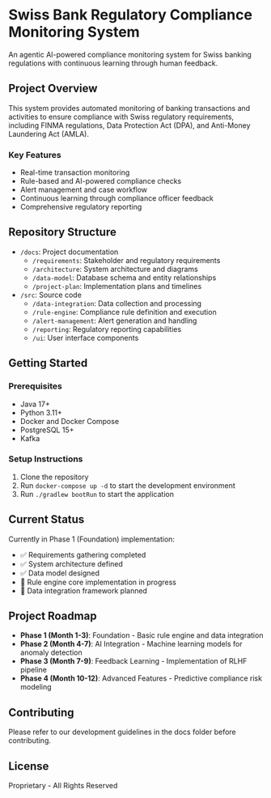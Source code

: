 # Swiss Bank Regulatory Compliance Monitoring System

An agentic AI-powered compliance monitoring system for Swiss banking regulations with continuous learning through human feedback.

## Project Overview

This system provides automated monitoring of banking transactions and activities to ensure compliance with Swiss regulatory requirements, including FINMA regulations, Data Protection Act (DPA), and Anti-Money Laundering Act (AMLA).

### Key Features

- Real-time transaction monitoring
- Rule-based and AI-powered compliance checks
- Alert management and case workflow
- Continuous learning through compliance officer feedback
- Comprehensive regulatory reporting

## Repository Structure

- `/docs`: Project documentation
  - `/requirements`: Stakeholder and regulatory requirements
  - `/architecture`: System architecture and diagrams
  - `/data-model`: Database schema and entity relationships
  - `/project-plan`: Implementation plans and timelines
- `/src`: Source code
  - `/data-integration`: Data collection and processing
  - `/rule-engine`: Compliance rule definition and execution
  - `/alert-management`: Alert generation and handling
  - `/reporting`: Regulatory reporting capabilities
  - `/ui`: User interface components

## Getting Started

### Prerequisites

- Java 17+
- Python 3.11+
- Docker and Docker Compose
- PostgreSQL 15+
- Kafka

### Setup Instructions

1. Clone the repository
2. Run `docker-compose up -d` to start the development environment
3. Run `./gradlew bootRun` to start the application

## Current Status

Currently in Phase 1 (Foundation) implementation:
- ✅ Requirements gathering completed
- ✅ System architecture defined
- ✅ Data model designed
- 🔄 Rule engine core implementation in progress
- 📅 Data integration framework planned

## Project Roadmap

- **Phase 1 (Month 1-3)**: Foundation - Basic rule engine and data integration
- **Phase 2 (Month 4-7)**: AI Integration - Machine learning models for anomaly detection
- **Phase 3 (Month 7-9)**: Feedback Learning - Implementation of RLHF pipeline
- **Phase 4 (Month 10-12)**: Advanced Features - Predictive compliance risk modeling

## Contributing

Please refer to our development guidelines in the docs folder before contributing.

## License

Proprietary - All Rights Reserved
